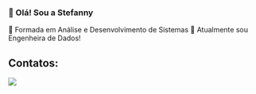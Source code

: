 ### 👋 Olá! Sou a Stefanny

 🌱 Formada em Análise e Desenvolvimento de Sistemas 
 🔭 Atualmente sou Engenheira de Dados!

## Contatos:

<div>
  <a href="https://www.linkedin.com/in/stefanny-cb" target="_blank"><img loading="lazy" src="https://img.shields.io/badge/-LinkedIn-%230077B5?style=for-the-badge&logo=linkedin&logoColor=white" target="_blank"></a>   
</div>

<!--
**stefannybarbosa/stefannybarbosa** is a ✨ _special_ ✨ repository because its `README.md` (this file) appears on your GitHub profile.

Here are some ideas to get you started:

- 🔭 I’m currently working on ...
- 🌱 I’m currently learning ...
- 👯 I’m looking to collaborate on ...
- 🤔 I’m looking for help with ...
- 💬 Ask me about ...
- 📫 How to reach me: ...
- 😄 Pronouns: ...
- ⚡ Fun fact: ...
-->
